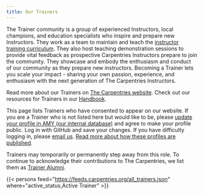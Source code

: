 ```yaml
---
title: Our Trainers
---
```


The Trainer community is a group of experienced Instructors, local champions, and education specialists who inspire and prepare new Instructors. They work as a team to maintain and teach the [instructor training curriculum](https://carpentries.github.io/instructor-training/). They also host teaching demonstration sessions to provide vital feedback as prospective Carpentries Instructors prepare to join the community. They showcase and embody the enthusiasm and conduct of our community as they prepare new instructors. Becoming a Trainer lets you scale your impact - sharing your own passion, experience, and enthusiasm with the next generation of The Carpentries Instructors.

Read more about our Trainers on [The Carpentries website](https://carpentries.org/community/#trainers). Check out our resources for Trainers in our [Handbook](https://docs.carpentries.org/topic_folders/instructor_training/index.html).

This page lists Trainers who have consented to appear on our website. If you are a Trainer who is not listed here but would like to be, please [update your profile in AMY (our internal database)](https://amy.carpentries.org/) and agree to make your profile public. Log in with GitHub and save your changes. If you have difficulty logging in, please [email us](mailto:team@carpentries.org). [Read more about how these profiles are published](https://carpentries.org/community-member-profile-faq/).

Trainers may temporarily or permanently step away from this role. To continue to acknowledge their contributions to The Carpentries, we list them as [Trainer Alumni](https://carpentries.org/trainer_alumni/).

{{< persons feed="https://feeds.carpentries.org/all_trainers.json" where="active_status,Active Trainer" >}}
